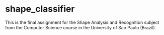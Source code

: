 # shape_classifier
This is the final assignment for the Shape Analysis and Recognition subject from the Computer Science course in the University of Sao Paulo (Brazil).
